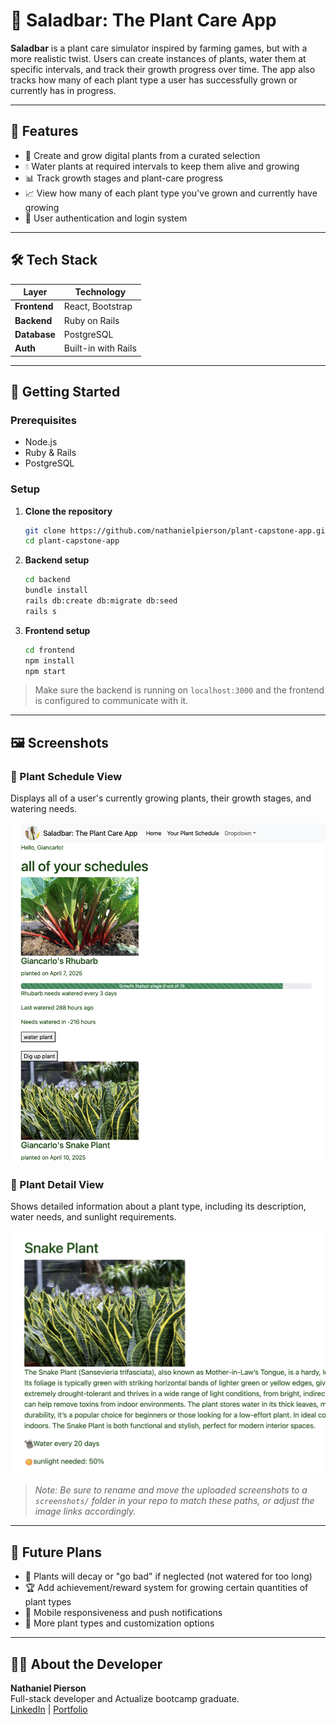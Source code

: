 # 🥗 Saladbar: The Plant Care App

**Saladbar** is a plant care simulator inspired by farming games, but with a more realistic twist. Users can create instances of plants, water them at specific intervals, and track their growth progress over time. The app also tracks how many of each plant type a user has successfully grown or currently has in progress.

---

## 🌱 Features

- 🌿 Create and grow digital plants from a curated selection
- 💧 Water plants at required intervals to keep them alive and growing
- 📊 Track growth stages and plant-care progress
- 📈 View how many of each plant type you've grown and currently have growing
- 🔐 User authentication and login system

---

## 🛠 Tech Stack

| Layer         | Technology        |
| ------------- | ----------------- |
| **Frontend**  | React, Bootstrap  |
| **Backend**   | Ruby on Rails     |
| **Database**  | PostgreSQL        |
| **Auth**      | Built-in with Rails |

---

## 🚀 Getting Started

### Prerequisites
- Node.js
- Ruby & Rails
- PostgreSQL

### Setup

1. **Clone the repository**  
   ```bash
   git clone https://github.com/nathanielpierson/plant-capstone-app.git
   cd plant-capstone-app
   ```

2. **Backend setup**  
   ```bash
   cd backend
   bundle install
   rails db:create db:migrate db:seed
   rails s
   ```

3. **Frontend setup**  
   ```bash
   cd frontend
   npm install
   npm start
   ```

> Make sure the backend is running on `localhost:3000` and the frontend is configured to communicate with it.

---

## 🖼 Screenshots

### 📅 Plant Schedule View
Displays all of a user's currently growing plants, their growth stages, and watering needs.

![Plant Schedule Screenshot](./screenshots/Screenshot_plant_schedule.png)

### 🌿 Plant Detail View
Shows detailed information about a plant type, including its description, water needs, and sunlight requirements.

![Plant Detail Screenshot](./screenshots/Screenshot_plant_detail.png)

> _Note: Be sure to rename and move the uploaded screenshots to a `screenshots/` folder in your repo to match these paths, or adjust the image links accordingly._

---

## 🎯 Future Plans

- 🧟 Plants will decay or "go bad" if neglected (not watered for too long)
- 🏆 Add achievement/reward system for growing certain quantities of plant types
- 📱 Mobile responsiveness and push notifications
- 🎨 More plant types and customization options

---

## 👨‍💻 About the Developer

**Nathaniel Pierson**  
Full-stack developer and Actualize bootcamp graduate.  
[LinkedIn](https://www.linkedin.com/in/nathanielpierson) | [Portfolio](#)
